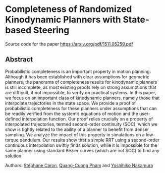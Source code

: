 # Completeness of Randomized Kinodynamic Planners with State-based Steering

Source code for the paper https://arxiv.org/pdf/1511.05259.pdf

## Abstract

Probabilistic completeness is an important property in motion planning.
Although it has been established with clear assumptions for geometric planners,
the panorama of completeness results for kinodynamic planners is still
incomplete, as most existing proofs rely on strong assumptions that are
difficult, if not impossible, to verify on practical systems. In this paper, we
focus on an important class of kinodynamic planners, namely those that
interpolate trajectories in the state space.  We provide a proof of
probabilistic completeness for these planners under assumptions that can be
readily verified from the system’s equations of motion and the user-defined
interpolation function. Our proof relies crucially on a property of
interpolated trajectories, termed second-order continuity (SOC), which we
show is tightly related to the ability of a planner to benefit from denser
sampling. We analyze the impact of this property in simulations on a low-torque
pendulum. Our results show that a simple RRT using a second-order continuous
interpolation swiftly finds solution, while it is impossible for the same
planner using standard Bezier curves (which are not SOC) to find any solution

Authors:
[Stéphane Caron](https://scaron.info),
[Quang-Cuong Pham](https://www.normalesup.org/~pham/) and
[Yoshihiko Nakamura](http://www.ynl.t.u-tokyo.ac.jp/)
